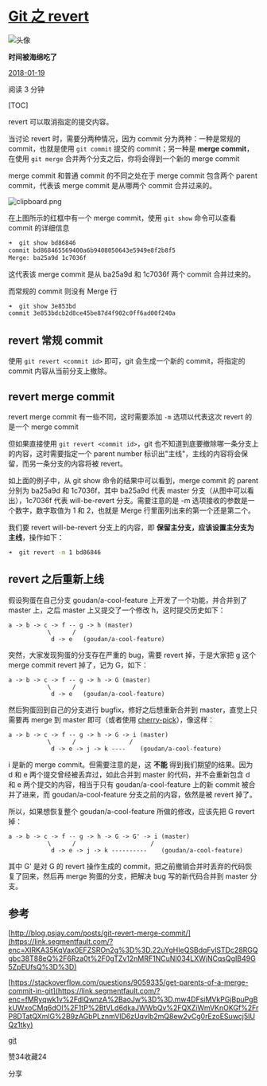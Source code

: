 # [Git 之 revert](https://segmentfault.com/a/1190000012897697)

![头像](https://avatar-static.segmentfault.com/386/439/3864394909-561779d9ef82a_huge128)

**时间被海绵吃了**



[2018-01-19](https://segmentfault.com/a/1190000012897697/revision)

阅读 3 分钟



[TOC]

revert 可以取消指定的提交内容。

当讨论 revert 时，需要分两种情况，因为 commit 分为两种：一种是常规的 commit，也就是使用 `git commit` 提交的 commit；另一种是 **merge commit**，在使用 `git merge` 合并两个分支之后，你将会得到一个新的 merge commit

merge commit 和普通 commit 的不同之处在于 merge commit 包含两个 parent commit，代表该 merge commit 是从哪两个 commit 合并过来的。

![clipboard.png](https://segmentfault.com/img/bV2hqE?w=1610&h=408)

在上图所示的红框中有一个 merge commit，使用 `git show` 命令可以查看 commit 的详细信息

```bash
➜  git show bd86846
commit bd868465569400a6b9408050643e5949e8f2b8f5
Merge: ba25a9d 1c7036f
```

这代表该 merge commit 是从 ba25a9d 和 1c7036f 两个 commit 合并过来的。

而常规的 commit 则没有 Merge 行

```bash
➜  git show 3e853bd
commit 3e853bdcb2d8ce45be87d4f902c0ff6ad00f240a
```

## revert 常规 commit

使用 `git revert <commit id>` 即可，git 会生成一个新的 commit，将指定的 commit 内容从当前分支上撤除。

## revert merge commit

revert merge commit 有一些不同，这时需要添加 `-m` 选项以代表这次 revert 的是一个 merge commit

但如果直接使用 `git revert <commit id>`，git 也不知道到底要撤除哪一条分支上的内容，这时需要指定一个 parent number 标识出"主线"，主线的内容将会保留，而另一条分支的内容将被 revert。

如上面的例子中，从 git show 命令的结果中可以看到，merge commit 的 parent 分别为 ba25a9d 和 1c7036f，其中 ba25a9d 代表 master 分支（从图中可以看出），1c7036f 代表 will-be-revert 分支。需要注意的是 -m 选项接收的参数是一个数字，数字取值为 1 和 2，也就是 Merge 行里面列出来的第一个还是第二个。

我们要 revert will-be-revert 分支上的内容，即 **保留主分支，应该设置主分支为主线**，操作如下：

```bash
➜  git revert -m 1 bd86846
```

## revert 之后重新上线

假设狗蛋在自己分支 goudan/a-cool-feature 上开发了一个功能，并合并到了 master 上，之后 master 上又提交了一个修改 h，这时提交历史如下：

```xl
a -> b -> c -> f -- g -> h (master)
           \      /
            d -> e   (goudan/a-cool-feature)
```

突然，大家发现狗蛋的分支存在严重的 bug，需要 revert 掉，于是大家把 g 这个 merge commit revert 掉了，记为 G，如下：

```xl
a -> b -> c -> f -- g -> h -> G (master)
           \      /
            d -> e   (goudan/a-cool-feature)
```

然后狗蛋回到自己的分支进行 bugfix，修好之后想重新合并到 master，直觉上只需要再 merge 到 master 即可（或者使用 [cherry-pick](https://segmentfault.com/a/1190000012897542)），像这样：

```xl
a -> b -> c -> f -- g -> h -> G -> i (master)
           \      /               /
            d -> e -> j -> k ----    (goudan/a-cool-feature)
```

i 是新的 merge commit。但需要注意的是，这 **不能** 得到我们期望的结果。因为 d 和 e 两个提交曾经被丢弃过，如此合并到 master 的代码，并不会重新包含 d 和 e 两个提交的内容，相当于只有 goudan/a-cool-feature 上的新 commit 被合并了进来，而 goudan/a-cool-feature 分支之前的内容，依然是被 revert 掉了。

所以，如果想恢复整个 goudan/a-cool-feature 所做的修改，应该先把 G revert 掉：

```coq
a -> b -> c -> f -- g -> h -> G -> G' -> i (master)
           \      /                     /
            d -> e -> j -> k ----------    (goudan/a-cool-feature)
```

其中 G' 是对 G 的 revert 操作生成的 commit，把之前撤销合并时丢弃的代码恢复了回来，然后再 merge 狗蛋的分支，把解决 bug 写的新代码合并到 master 分支。

## 参考

[http://blog.psjay.com/posts/git-revert-merge-commit/](https://link.segmentfault.com/?enc=XIRKA35KqVax0EFZSROn2g%3D%3D.22uYgHIeQSBdqFvlSTDc28RGQgbc38T88eQ%2F6Rza0t%2F0gTZv12nMRF1NCuNI034LXWjNCqsQgIB49G5ZpEUfsQ%3D%3D)

[https://stackoverflow.com/questions/9059335/get-parents-of-a-merge-commit-in-git](https://link.segmentfault.com/?enc=fMRyqwk1v%2FdlQwnzA%2BaoJw%3D%3D.mw4DFsiMVkPGjBpuPgBkUWxoCMq6dOl%2F1tP%2BtVLd6dkaJWWbQv%2FQXZiWmVKnOKGf%2FrP8DTatQXmlG%2B9zAGbPLznmVlD6zUqvlb2mQ8ew2vCg0rEzoESuwcj5IUQz1tky)

[git](https://segmentfault.com/t/git)

赞34收藏24

分享